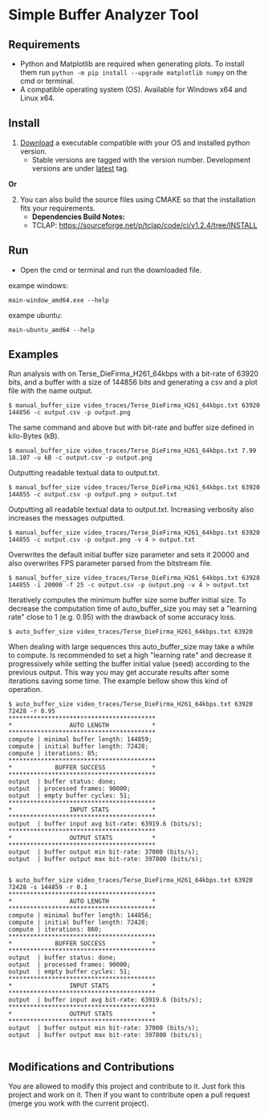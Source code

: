 # Simple Buffer Analyzer Tool


## Requirements
- Python and Matplotlib are required when generating plots. To install them run `python -m pip install --upgrade matplotlib numpy` on the cmd or terminal.
- A compatible operating system (OS). Available for Windows x64 and Linux x64.


## Install
1. [Download](https://github.com/pinxau1000/Simple-Buffer-Analyzer/releases) a executable compatible with your OS and installed python version.
   - Stable versions are tagged with the version number. Development versions are under [latest](https://github.com/pinxau1000/Simple-Buffer-Analyzer/releases/tag/latest) tag.

**Or**

2. You can also build the source files using CMAKE so that the installation fits your requirements.
   - **Dependencies Build Notes:**
   - TCLAP: https://sourceforge.net/p/tclap/code/ci/v1.2.4/tree/INSTALL
   

## Run
- Open the cmd or terminal and run the downloaded file.

exampe windows:
``` shell
main-window_amd64.exe --help
```

exampe ubuntu:
``` shell
main-ubuntu_amd64 --help
```


## Examples
Run analysis with on Terse_DieFirma_H261_64kbps with a bit-rate of 63920 bits, and a buffer with a size of 144856 bits and generating a csv and a plot file with the name output.
```shell
$ manual_buffer_size video_traces/Terse_DieFirma_H261_64kbps.txt 63920 144856 -c output.csv -p output.png
```
The same command and above but with bit-rate and buffer size defined in kilo-Bytes (kB).
```shell
$ manual_buffer_size video_traces/Terse_DieFirma_H261_64kbps.txt 7.99 18.107 -u kB -c output.csv -p output.png 
```
Outputting readable textual data to output.txt.
```shell
$ manual_buffer_size video_traces/Terse_DieFirma_H261_64kbps.txt 63920 144855 -c output.csv -p output.png > output.txt
```
Outputting all readable textual data to output.txt. Increasing verbosity also increases the messages outputted.
```shell
$ manual_buffer_size video_traces/Terse_DieFirma_H261_64kbps.txt 63920 144855 -c output.csv -p output.png -v 4 > output.txt
```
Overwrites the default initial buffer size parameter and sets it 20000 and also overwrites FPS parameter parsed from the bitstream file.
```shell
$ manual_buffer_size video_traces/Terse_DieFirma_H261_64kbps.txt 63920 144855 -i 20000 -f 25 -c output.csv -p output.png -v 4 > output.txt
```
Iteratively computes the minimum buffer size some buffer initial size. To decrease the computation time of auto_buffer_size you may set a "learning rate" close to 1 (e.g. 0.95) with the drawback of some accuracy loss.
```shell
$ auto_buffer_size video_traces/Terse_DieFirma_H261_64kbps.txt 63920 
```
When dealing with large sequences this auto_buffer_size may take a while to compute. Is recommended to set a high "learning rate" and decrease it progressively while setting the buffer initial value (seed) according to the previous output.
This way you may get accurate results after some iterations saving some time. The example bellow show this kind of operation.
```shell
$ auto_buffer_size video_traces/Terse_DieFirma_H261_64kbps.txt 63920 72428 -r 0.95
*****************************************
*				 AUTO LENGTH 			*
*****************************************
compute	| minimal buffer length: 144859;
compute	| initial buffer length: 72428;
compute	| iterations: 85;
*****************************************
*			 BUFFER SUCCESS 			*
*****************************************
output	| buffer status: done;
output	| processed frames: 90000;
output	| empty buffer cycles: 51;
*****************************************
*				 INPUT STATS 			*
*****************************************
output	| buffer input avg bit-rate: 63919.6 (bits/s);
*****************************************
*				 OUTPUT STATS 			*
*****************************************
output	| buffer output min bit-rate: 37000 (bits/s);
output	| buffer output max bit-rate: 397800 (bits/s);


$ auto_buffer_size video_traces/Terse_DieFirma_H261_64kbps.txt 63920 72428 -s 144859 -r 0.1
*****************************************
*				 AUTO LENGTH 			*
*****************************************
compute	| minimal buffer length: 144856;
compute	| initial buffer length: 72428;
compute	| iterations: 860;
*****************************************
*			 BUFFER SUCCESS 			*
*****************************************
output	| buffer status: done;
output	| processed frames: 90000;
output	| empty buffer cycles: 51;
*****************************************
*				 INPUT STATS 			*
*****************************************
output	| buffer input avg bit-rate: 63919.6 (bits/s);
*****************************************
*				 OUTPUT STATS 			*
*****************************************
output	| buffer output min bit-rate: 37000 (bits/s);
output	| buffer output max bit-rate: 397800 (bits/s);


```

## Modifications and Contributions
You are allowed to modify this project and contribute to it. Just fork this project and work on it. Then if you want to contribute open a pull request (merge you work with the current project).
